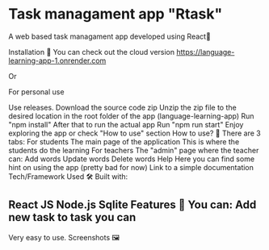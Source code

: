 # Task managament app "Rtask"
A web based task managament app developed using React👾

Installation 🤖
You can check out the cloud version https://language-learning-app-1.onrender.com

Or

For personal use

Use releases.
Download the source code zip
Unzip the zip file to the desired location
in the root folder of the app (language-learning-app)
Run "npm install"
After that to run the actual app
Run "npm run start"
Enjoy exploring the app or check "How to use" section
How to use? 🧐
There are 3 tabs:
For students
The main page of the application
This is where the students do the learning
For teachers
The "admin" page where the teacher can:
Add words
Update words
Delete words
Help
Here you can find some hint on using the app (pretty bad for now)
Link to a simple documentation
Tech/Framework Used 🛠️
Built with:

React JS
Node.js
Sqlite
Features 🚀
You can:
Add new task
to task you can
 -
Very easy to use.
Screenshots 🖼️
